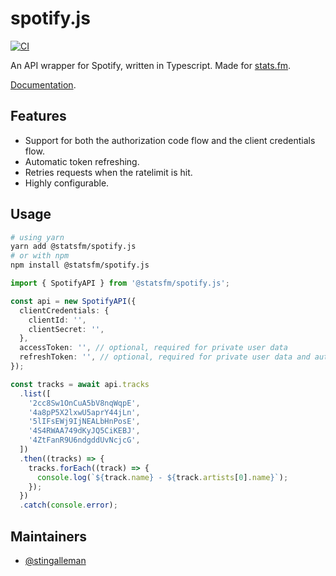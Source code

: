 # spotify.js

[![CI](https://github.com/statsfm/spotify.js/actions/workflows/lint.yml/badge.svg)](https://github.com/statsfm/spotify.js/actions/workflows/lint.yml)

An API wrapper for Spotify, written in Typescript. Made for [stats.fm](https://stats.fm/).

[Documentation](https://spotify.js.org/).

## Features

- Support for both the authorization code flow and the client credentials flow.
- Automatic token refreshing.
- Retries requests when the ratelimit is hit.
- Highly configurable.

## Usage

```bash
# using yarn
yarn add @statsfm/spotify.js
# or with npm
npm install @statsfm/spotify.js
```

```ts
import { SpotifyAPI } from '@statsfm/spotify.js';

const api = new SpotifyAPI({
  clientCredentials: {
    clientId: '',
    clientSecret: '',
  },
  accessToken: '', // optional, required for private user data
  refreshToken: '', // optional, required for private user data and automatic token refreshing
});

const tracks = await api.tracks
  .list([
    '2cc8Sw1OnCuA5bV8nqWqpE',
    '4a8pP5X2lxwU5aprY44jLn',
    '5lIFsEWj9IjNEALbHnPosE',
    '4S4RWAA749dKyJQ5CiKEBJ',
    '4ZtFanR9U6ndgddUvNcjcG',
  ])
  .then((tracks) => {
    tracks.forEach((track) => {
      console.log(`${track.name} - ${track.artists[0].name}`);
    });
  })
  .catch(console.error);
```

## Maintainers

- [@stingalleman](https://github.com/stingalleman)
